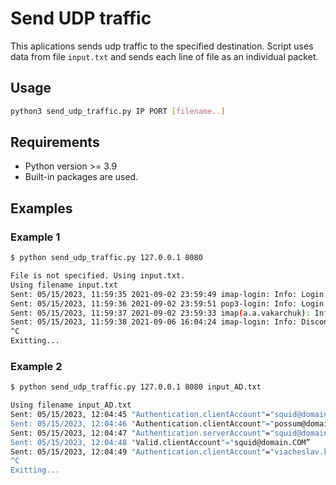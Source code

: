 # Send UDP traffic
This aplications sends udp traffic to the specified destination. Script uses data from file `input.txt` and sends each line of file as an individual packet.

## Usage
```bash
python3 send_udp_traffic.py IP PORT [filename..]
```

## Requirements
- Python version >= 3.9
- Built-in packages are used.

## Examples
### Example 1
```bash
$ python send_udp_traffic.py 127.0.0.1 8080

File is not specified. Using input.txt.
Using filename input.txt
Sent: 05/15/2023, 11:59:35 2021-09-02 23:59:49 imap-login: Info: Login: user=<a.a.koval>, method=DIGEST-MD5, rip=46.113.212.139, lip=195.148.115.117, mpid=3751, TLS, session=<ISmiddxsagnLBasdtwuhdTv>
Sent: 05/15/2023, 11:59:36 2021-09-02 23:59:51 pop3-login: Info: Login: user=<a.a.kozak>, method=DIGEST-MD5, rip=10.100.200.200, lip=10.100.200.1, mpid=3754, TLS, session=<SIDLdsdsgnLuNsKZAoX>
Sent: 05/15/2023, 11:59:37 2021-09-02 23:59:33 imap(a.a.vakarchuk): Info: Logged out in=636 out=1946
Sent: 05/15/2023, 11:59:38 2021-09-06 16:04:24 imap-login: Info: Disconnected (auth failed, 1 attempts in 2 secs): user=<a.a.zelenskiy>, method=DIGEST-MD5, rip=37.173.121.159, lip=195.148.115.117, TLS, session=<YJaqdssdsssdWWf>
^C
Exitting...
```

### Example 2
```bash
$ python send_udp_traffic.py 127.0.0.1 8080 input_AD.txt

Using filename input_AD.txt
Sent: 05/15/2023, 12:04:45 "Authentication.clientAccount"="squid@domain.COM”
Sent: 05/15/2023, 12:04:46 "Authentication.clientAccount"="possum@domain.COM”
Sent: 05/15/2023, 12:04:47 "Authentication.serverAccount"="squid@domain.COM”
Sent: 05/15/2023, 12:04:48 "Valid.clientAccount"="squid@domain.COM”
Sent: 05/15/2023, 12:04:49 "Authentication.clientAccount"="viacheslav.kozachok@betta.sec.ua”
^C
Exitting...

```
